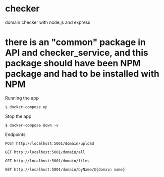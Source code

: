 # checker
domain checker with node.js and express

# there is an "common" package in API and checker_service, and this package should have been NPM package and had to be installed with NPM

Running the app

    $ docker-compose up

Stop the app

    $ docker-compose down -v

Endpoints

    POST http://localhost:5001/domain/upload

    GET http://localhost:5001/domain/all

    GET http://localhost:5001/domain/files

    GET http://localhost:5001/domain/byName/${domain name}
